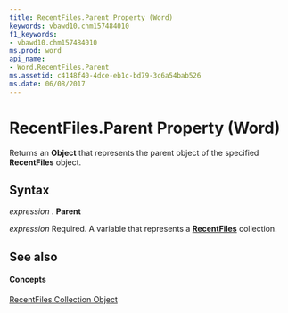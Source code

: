 ```yaml
---
title: RecentFiles.Parent Property (Word)
keywords: vbawd10.chm157484010
f1_keywords:
- vbawd10.chm157484010
ms.prod: word
api_name:
- Word.RecentFiles.Parent
ms.assetid: c4148f40-4dce-eb1c-bd79-3c6a54bab526
ms.date: 06/08/2017
---
```



# RecentFiles.Parent Property (Word)

Returns an  **Object** that represents the parent object of the specified **RecentFiles** object.


## Syntax

 _expression_ . **Parent**

 _expression_ Required. A variable that represents a **[RecentFiles](Word.recentfiles.md)** collection.


## See also


#### Concepts


[RecentFiles Collection Object](Word.recentfiles.md)

